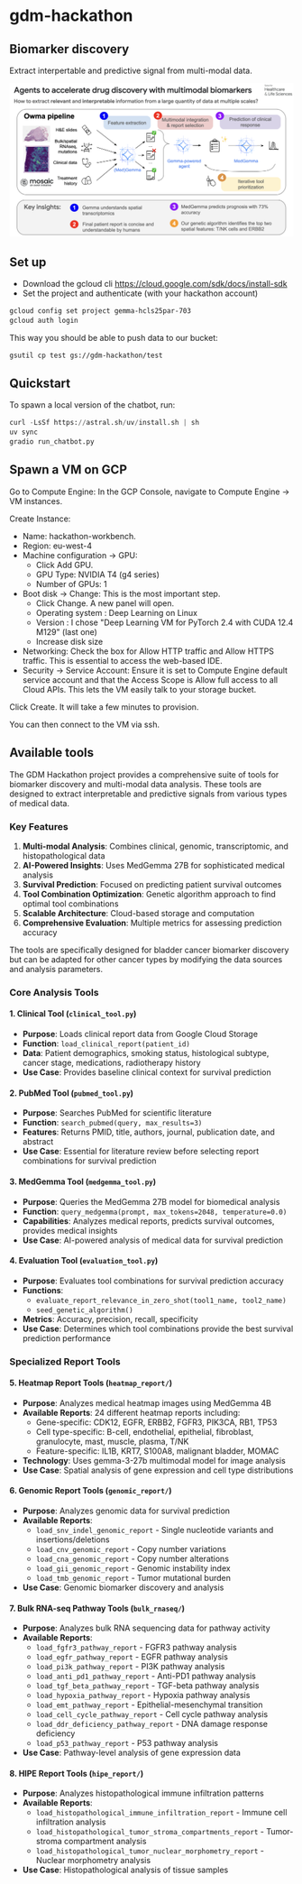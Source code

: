 # gdm-hackathon


## Biomarker discovery

Extract interpertable and predictive signal from multi-modal data.

![Workflow](workflow.png)


## Set up

- Download the gcloud cli https://cloud.google.com/sdk/docs/install-sdk
- Set the project and authenticate (with your hackathon account)
```bash
gcloud config set project gemma-hcls25par-703
gcloud auth login
```

This way you should be able to push data to our bucket:
```bash
gsutil cp test gs://gdm-hackathon/test
```

## Quickstart

To spawn a local version of the chatbot, run:

```python
curl -LsSf https://astral.sh/uv/install.sh | sh
uv sync 
gradio run_chatbot.py
```

## Spawn a VM on GCP

Go to Compute Engine: In the GCP Console, navigate to Compute Engine -> VM instances.

Create Instance:
- Name: hackathon-workbench.
- Region: eu-west-4
- Machine configuration -> GPU:
    - Click Add GPU.
    - GPU Type: NVIDIA T4 (g4 series)
    - Number of GPUs: 1
- Boot disk -> Change: This is the most important step.
    - Click Change. A new panel will open.
    - Operating system : Deep Learning on Linux
    - Version : I chose "Deep Learning VM for PyTorch 2.4 with CUDA 12.4 M129" (last one)
    - Increase disk size
- Networking: Check the box for Allow HTTP traffic and Allow HTTPS traffic. This is essential to access the web-based IDE.
- Security -> Service Account: Ensure it is set to Compute Engine default service account and that the Access Scope is Allow full access to all Cloud APIs. This lets the VM easily talk to your storage bucket.

Click Create. It will take a few minutes to provision.

You can then connect to the VM via ssh.

## Available tools 

The GDM Hackathon project provides a comprehensive suite of tools for biomarker discovery and multi-modal data analysis. These tools are designed to extract interpretable and predictive signals from various types of medical data.

### Key Features

1. **Multi-modal Analysis**: Combines clinical, genomic, transcriptomic, and histopathological data
2. **AI-Powered Insights**: Uses MedGemma 27B for sophisticated medical analysis
3. **Survival Prediction**: Focused on predicting patient survival outcomes
4. **Tool Combination Optimization**: Genetic algorithm approach to find optimal tool combinations
5. **Scalable Architecture**: Cloud-based storage and computation
6. **Comprehensive Evaluation**: Multiple metrics for assessing prediction accuracy

The tools are specifically designed for bladder cancer biomarker discovery but can be adapted for other cancer types by modifying the data sources and analysis parameters.

### Core Analysis Tools

#### 1. **Clinical Tool** (`clinical_tool.py`)

- **Purpose**: Loads clinical report data from Google Cloud Storage
- **Function**: `load_clinical_report(patient_id)`
- **Data**: Patient demographics, smoking status, histological subtype, cancer stage, medications, radiotherapy history
- **Use Case**: Provides baseline clinical context for survival prediction

#### 2. **PubMed Tool** (`pubmed_tool.py`)

- **Purpose**: Searches PubMed for scientific literature
- **Function**: `search_pubmed(query, max_results=3)`
- **Features**: Returns PMID, title, authors, journal, publication date, and abstract
- **Use Case**: Essential for literature review before selecting report combinations for survival prediction

#### 3. **MedGemma Tool** (`medgemma_tool.py`)

- **Purpose**: Queries the MedGemma 27B model for biomedical analysis
- **Function**: `query_medgemma(prompt, max_tokens=2048, temperature=0.0)`
- **Capabilities**: Analyzes medical reports, predicts survival outcomes, provides medical insights
- **Use Case**: AI-powered analysis of medical data for survival prediction

#### 4. **Evaluation Tool** (`evaluation_tool.py`)

- **Purpose**: Evaluates tool combinations for survival prediction accuracy
- **Functions**: 
  - `evaluate_report_relevance_in_zero_shot(tool1_name, tool2_name)`
  - `seed_genetic_algorithm()`
- **Metrics**: Accuracy, precision, recall, specificity
- **Use Case**: Determines which tool combinations provide the best survival prediction performance

### Specialized Report Tools

#### 5. **Heatmap Report Tools** (`heatmap_report/`)

- **Purpose**: Analyzes medical heatmap images using MedGemma 4B
- **Available Reports**: 24 different heatmap reports including:
  - Gene-specific: CDK12, EGFR, ERBB2, FGFR3, PIK3CA, RB1, TP53
  - Cell type-specific: B-cell, endothelial, epithelial, fibroblast, granulocyte, mast, muscle, plasma, T/NK
  - Feature-specific: IL1B, KRT7, S100A8, malignant bladder, MOMAC
- **Technology**: Uses gemma-3-27b multimodal model for image analysis
- **Use Case**: Spatial analysis of gene expression and cell type distributions

#### 6. **Genomic Report Tools** (`genomic_report/`)

- **Purpose**: Analyzes genomic data for survival prediction
- **Available Reports**:
  - `load_snv_indel_genomic_report` - Single nucleotide variants and insertions/deletions
  - `load_cnv_genomic_report` - Copy number variations
  - `load_cna_genomic_report` - Copy number alterations
  - `load_gii_genomic_report` - Genomic instability index
  - `load_tmb_genomic_report` - Tumor mutational burden
- **Use Case**: Genomic biomarker discovery and analysis

#### 7. **Bulk RNA-seq Pathway Tools** (`bulk_rnaseq/`)

- **Purpose**: Analyzes bulk RNA sequencing data for pathway activity
- **Available Reports**:
  - `load_fgfr3_pathway_report` - FGFR3 pathway analysis
  - `load_egfr_pathway_report` - EGFR pathway analysis
  - `load_pi3k_pathway_report` - PI3K pathway analysis
  - `load_anti_pd1_pathway_report` - Anti-PD1 pathway analysis
  - `load_tgf_beta_pathway_report` - TGF-beta pathway analysis
  - `load_hypoxia_pathway_report` - Hypoxia pathway analysis
  - `load_emt_pathway_report` - Epithelial-mesenchymal transition
  - `load_cell_cycle_pathway_report` - Cell cycle pathway analysis
  - `load_ddr_deficiency_pathway_report` - DNA damage response deficiency
  - `load_p53_pathway_report` - P53 pathway analysis
- **Use Case**: Pathway-level analysis of gene expression data

#### 8. **HIPE Report Tools** (`hipe_report/`)

- **Purpose**: Analyzes histopathological immune infiltration patterns
- **Available Reports**:
  - `load_histopathological_immune_infiltration_report` - Immune cell infiltration analysis
  - `load_histopathological_tumor_stroma_compartments_report` - Tumor-stroma compartment analysis
  - `load_histopathological_tumor_nuclear_morphometry_report` - Nuclear morphometry analysis
- **Use Case**: Histopathological analysis of tissue samples
